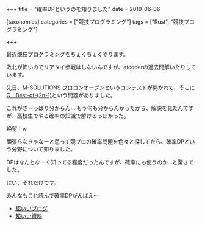 +++
title = "確率DPというのを知りました"
date = 2019-06-06

[taxonomies]
categories = ["競技プログラミング"]
tags = ["Rust", "競技プログラミング"]

+++

最近競技プログラミングをちょくちょくやります。

敗北が怖いのでリアタイ参戦はしないんですが、atcoderの過去問解いたりしています。

先日、M-SOLUTIONS プロコンオープンというコンテストが開かれて、そこに[C - Best-of-(2n-1)](https://atcoder.jp/contests/m-solutions2019/tasks/m_solutions2019_c)という問題がありました。

<!-- more -->
これがさーっぱり分からん...
もう何も分からんかったから、解説を見たんですが、高校生でやる確率の知識で解けるっぽかった。

絶望！w

頑張らなきゃなーと思って競プロの確率問題を色々と探してたら、確率DPという分野について知りました。

DPはなんとなーく知ってる程度だったんですが、確率にも使うのか...と驚きでした。

はい、それだけです。

みんなもこれ読んで確率DPがんばえ〜

- [超いいブログ](https://www.hamayanhamayan.com/entry/2016/11/14/223727)
- [超いい資料](http://compro.tsutajiro.com/archive/180220_probability_dp.pdf)